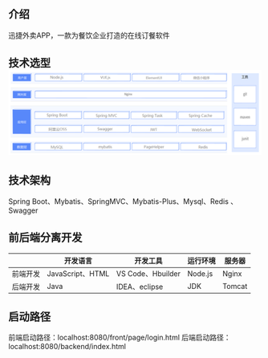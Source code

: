 ## 介绍

迅捷外卖APP，一款为餐饮企业打造的在线订餐软件



## 技术选型 [![img.png](https://github.com/Q-1515/reggie_parent/raw/master/img/1.png)](https://github.com/Q-1515/reggie_parent/blob/master/img/1.png)



## 技术架构

Spring Boot、Mybatis、SpringMVC、Mybatis-Plus、Mysql、Redis 、Swagger



## 前后端分离开发

|          | **开发语言**     | **开发工具**      | **运行环境** | **服务器** |
| -------- | ---------------- | ----------------- | ------------ | ---------- |
| 前端开发 | JavaScript、HTML | VS Code、Hbuilder | Node.js      | Nginx      |
| 后端开发 | Java             | IDEA、eclipse     | JDK          | Tomcat     |

## 启动路径
前端启动路径：localhost:8080/front/page/login.html
后端启动路径：localhost:8080/backend/index.html
